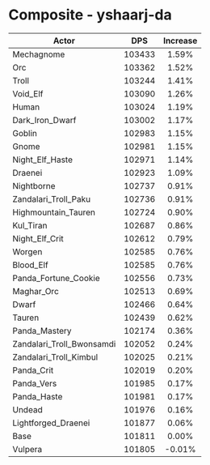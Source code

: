 # Composite - yshaarj-da
| Actor | DPS | Increase |
|---|:---:|:---:|
|Mechagnome|103433|1.59%|
|Orc|103362|1.52%|
|Troll|103244|1.41%|
|Void_Elf|103090|1.26%|
|Human|103024|1.19%|
|Dark_Iron_Dwarf|103002|1.17%|
|Goblin|102983|1.15%|
|Gnome|102981|1.15%|
|Night_Elf_Haste|102971|1.14%|
|Draenei|102923|1.09%|
|Nightborne|102737|0.91%|
|Zandalari_Troll_Paku|102736|0.91%|
|Highmountain_Tauren|102724|0.90%|
|Kul_Tiran|102687|0.86%|
|Night_Elf_Crit|102612|0.79%|
|Worgen|102585|0.76%|
|Blood_Elf|102585|0.76%|
|Panda_Fortune_Cookie|102556|0.73%|
|Maghar_Orc|102513|0.69%|
|Dwarf|102466|0.64%|
|Tauren|102439|0.62%|
|Panda_Mastery|102174|0.36%|
|Zandalari_Troll_Bwonsamdi|102052|0.24%|
|Zandalari_Troll_Kimbul|102025|0.21%|
|Panda_Crit|102019|0.20%|
|Panda_Vers|101985|0.17%|
|Panda_Haste|101981|0.17%|
|Undead|101976|0.16%|
|Lightforged_Draenei|101877|0.06%|
|Base|101811|0.00%|
|Vulpera|101805|-0.01%|
